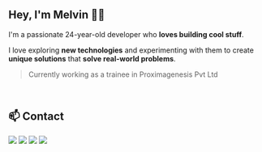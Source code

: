 ## Hey, I'm Melvin 👋🏽  

I'm a passionate 24-year-old developer who **loves building cool stuff**.

I love exploring **new technologies** and experimenting with them to create **unique solutions** that **solve real-world problems**.

> Currently working as a trainee in Proximagenesis Pvt Ltd
<br>

## 📫 Contact 

<div> 
  <a href="https://www.linkedin.com/in/melvin-kj/" target="_blank"><img src="https://img.shields.io/badge/-LinkedIn-%230077B5?style=for-the-badge&logo=linkedin&logoColor=white" target="_blank"></a> 
  <a href="https://twitter.com/Melvin_Codes" target="_blank"><img src="https://img.shields.io/badge/-Twitter-%23EA4335?style=for-the-badge&logo=youtube&logoColor=white" target="_blank"></a>
  <a href="https://www.instagram.com/melvin.codes/" target="_blank"><img src="https://img.shields.io/badge/-Instagram-%23E4405F?style=for-the-badge&logo=instagram&logoColor=white" target="_blank"></a>
  <a href = "mailto: melvinofficial2001@gmail.com"><img src="https://img.shields.io/badge/-Gmail-%23333?style=for-the-badge&logo=gmail&logoColor=white" target="_blank"></a>
</div>
<br>
